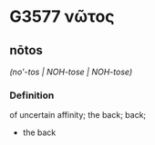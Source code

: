 # G3577 νῶτος

## nōtos

_(no'-tos | NOH-tose | NOH-tose)_

### Definition

of uncertain affinity; the back; back; 

- the back
